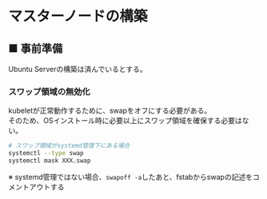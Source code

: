 # マスターノードの構築
## ■ 事前準備
Ubuntu Serverの構築は済んでいるとする。
### スワップ領域の無効化
kubeletが正常動作するために、swapをオフにする必要がある。  
そのため、OSインストール時に必要以上にスワップ領域を確保する必要はない。
```sh
# スワップ領域がsystemd管理下にある場合
systemctl --type swap
systemctl mask XXX.swap
```
※ systemd管理ではない場合、`swapoff -a`したあと、fstabからswapの記述をコメントアウトする
